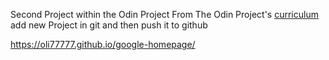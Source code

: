 Second Project within the Odin Project
From The Odin Project's [curriculum](http://www.theodinproject.com/courses/web-development-101/lessons/html-css)
add new Project in git and then push it to github

 https://oli77777.github.io/google-homepage/
